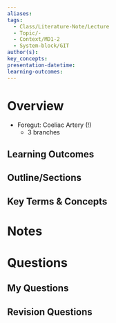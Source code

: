```yaml
---
aliases: 
tags:
  - Class/Literature-Note/Lecture
  - Topic/-
  - Context/MD1-2
  - System-block/GIT
author(s): 
key_concepts: 
presentation-datetime: 
learning-outcomes:
---
```


# Overview
- Foregut: Coeliac Artery (!)
	- 3 branches
## Learning Outcomes

## Outline/Sections

## Key Terms & Concepts


# Notes


# Questions

## My Questions
## Revision Questions





